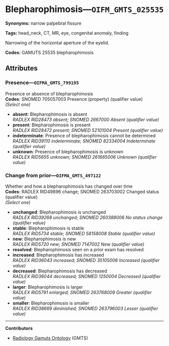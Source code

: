 # Blepharophimosis—`OIFM_GMTS_025535`

**Synonyms:** narrow palpebral fissure

**Tags:** head_neck, CT, MR, eye, congenital anomaly, finding

Narrowing of the horizontal aperture of the eyelid.

**Codes:** GAMUTS 25535 blepharophimosis

## Attributes

### Presence—`OIFMA_GMTS_799195`

Presence or absence of blepharophimosis  
**Codes**: SNOMED 705057003 Presence (property) (qualifier value)  
*(Select one)*

- **absent**: Blepharophimosis is absent  
_RADLEX RID28473 absent; SNOMED 2667000 Absent (qualifier value)_
- **present**: Blepharophimosis is present  
_RADLEX RID28472 present; SNOMED 52101004 Present (qualifier value)_
- **indeterminate**: Presence of blepharophimosis cannot be determined  
_RADLEX RID39110 indeterminate; SNOMED 82334004 Indeterminate (qualifier value)_
- **unknown**: Presence of blepharophimosis is unknown  
_RADLEX RID5655 unknown; SNOMED 261665006 Unknown (qualifier value)_

### Change from prior—`OIFMA_GMTS_497122`

Whether and how a blepharophimosis has changed over time  
**Codes**: RADLEX RID49896 change; SNOMED 263703002 Changed status (qualifier value)  
*(Select one)*

- **unchanged**: Blepharophimosis is unchanged  
_RADLEX RID39268 unchanged; SNOMED 260388006 No status change (qualifier value)_
- **stable**: Blepharophimosis is stable  
_RADLEX RID5734 stable; SNOMED 58158008 Stable (qualifier value)_
- **new**: Blepharophimosis is new  
_RADLEX RID5720 new; SNOMED 7147002 New (qualifier value)_
- **resolved**: Blepharophimosis seen on a prior exam has resolved  
- **increased**: Blepharophimosis has increased  
_RADLEX RID36043 increased; SNOMED 35105006 Increased (qualifier value)_
- **decreased**: Blepharophimosis has decreased  
_RADLEX RID36044 decreased; SNOMED 1250004 Decreased (qualifier value)_
- **larger**: Blepharophimosis is larger  
_RADLEX RID5791 enlarged; SNOMED 263768009 Greater (qualifier value)_
- **smaller**: Blepharophimosis is smaller  
_RADLEX RID38669 diminished; SNOMED 263796003 Lesser (qualifier value)_

---

**Contributors**

- [Radiology Gamuts Ontology](https://gamuts.net/) (GMTS)